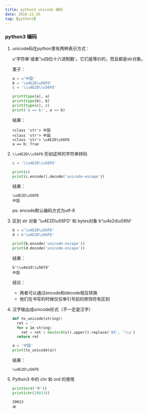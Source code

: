 ```yaml
---
title: python3 unicode 编码
date: 2018-12-26
tag: [python3]
---
```


### python3 编码

1. unicode码在python里有两种表示方式：

   u'字符串'或者'\u四位十六进制数'。它们是等价的，而且都是str对象。

   栗子：

   ```python
   a = u'中国'
   b = '\u4E2D\u56FD'
   c = '\\u4E2D\\u56FD'
   
   print(type(a), a)
   print(type(b), b)
   print(type(c), c)
   print('a == b:', a == b)
   ```

   结果：

   ```shell
   <class 'str'> 中国
   <class 'str'> 中国
   <class 'str'> \u4E2D\u56FD
   a == b: True
   ```

2. `\\u4E2D\\u56FD` 形如这样的字符串转码

   ```python
   c = '\\u4E2D\\u56FD'
   
   print(c)
   print(c.encode().decode('unicode-escape'))
   ```

   结果：

   ```
   \u4E2D\u56FD
   中国
   ```

   ps: encode默认编码方式为utf-8

3. 区别 str 对象 '\u4E2D\u56FD' 和 bytes对象 b'\\u4e2d\\u56fd'

   ```python
   b = u'\u4E2D\u56FD'
   d = b'\u4E2D\u56FD'
   
   print(b.encode('unicode-escape'))
   print(d.decode('unicode-escape'))
   ```

   结果：

   ```
   b'\\u4e2d\\u56fd'
   中国
   ```

   结论：

    - 两者可以通过encode和decode相互转换
    - 他们在书写的时候仅仅单引号前的修饰符有区别

4. 汉字输出成unicode形式（不一定是汉字）

   ```python
   def to_unicode(string):
     ret = ''
     for v in string:
       ret = ret + hex(ord(v)).upper().replace('0X', '\\u')
     return ret
   
   a = '中国'
   print(to_unicode(a))
   ```

   结果：

   ```
   \u4E2D\u56FD
   ```

5. Python3 中的 chr 和 ord 的使用

   ```python
   print(ord('中'))
   print(chr(20013))
   ```

   ```
   20013
   中
   ```
